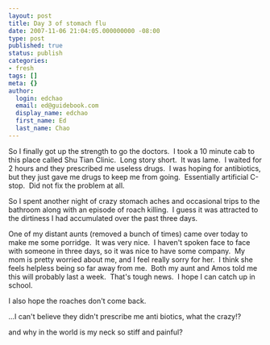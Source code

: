 ```yaml
---
layout: post
title: Day 3 of stomach flu
date: 2007-11-06 21:04:05.000000000 -08:00
type: post
published: true
status: publish
categories:
- fresh
tags: []
meta: {}
author:
  login: edchao
  email: ed@guidebook.com
  display_name: edchao
  first_name: Ed
  last_name: Chao
---
```

<p>So I finally got up the strength to go the doctors.  I took a 10 minute cab to this place called Shu Tian Clinic.  Long story short.  It was lame.  I waited for 2 hours and they prescribed me useless drugs.  I was hoping for antibiotics, but they just gave me drugs to keep me from going.  Essentially artificial C-stop.  Did not fix the problem at all.</p>
<p>So I spent another night of crazy stomach aches and occasional trips to the bathroom along with an episode of roach killing.  I guess it was attracted to the dirtiness I had accumulated over the past three days.</p>
<p>One of my distant aunts (removed a bunch of times) came over today to make me some porridge.  It was very nice.  I haven't spoken face to face with someone in three days, so it was nice to have some company.  My mom is pretty worried about me, and I feel really sorry for her.  I think she feels helpless being so far away from me.  Both my aunt and Amos told me this will probably last a week.  That's tough news.  I hope I can catch up in school.</p>
<p>I also hope the roaches don't come back.</p>
<p>...I can't believe they didn't prescribe me anti biotics, what the crazy!?</p>
<p>and why in the world is my neck so stiff and painful?</p>
